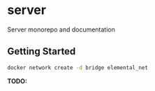 # server
Server monorepo and documentation

## Getting Started

```sh
docker network create -d bridge elemental_net
```

**TODO:**
